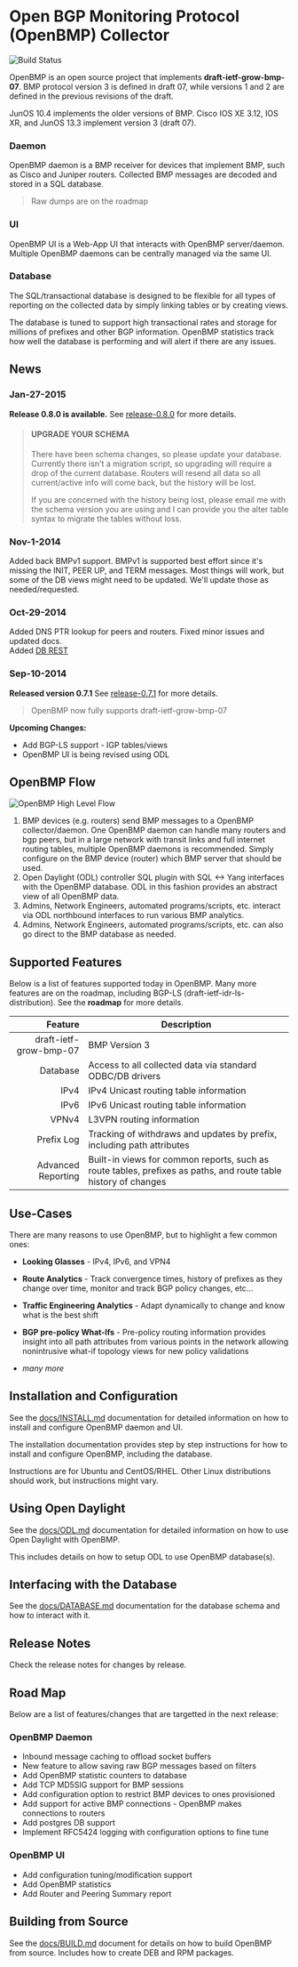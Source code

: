 Open BGP Monitoring Protocol (OpenBMP) Collector
================================================
![Build Status](https://build-jenkins.openbmp.org:8443/buildStatus/icon?job=openbmp-server-ubuntu-trusty)


OpenBMP is an open source project that implements **draft-ietf-grow-bmp-07**.  BMP protocol version 3 is defined in draft 07, while versions 1 and 2 are defined in the previous revisions of the draft.

JunOS 10.4 implements the older versions of BMP.   Cisco IOS XE 3.12, IOS XR, and JunOS 13.3 implement version 3 (draft 07).


### Daemon
OpenBMP daemon is a BMP receiver for devices that implement BMP, such as Cisco and Juniper routers.  Collected BMP messages are decoded and stored in a SQL database.

> Raw dumps are on the roadmap

### UI
OpenBMP UI is a Web-App UI that interacts with OpenBMP server/daemon.   Multiple OpenBMP daemons can be centrally managed via the same UI.

### Database
The SQL/transactional database is designed to be flexible for all types of reporting on the collected data by simply linking tables or by creating views.

The database is tuned to support high transactional rates and storage for millions of prefixes and other BGP information.   OpenBMP statistics track how well the database is performing and will alert if there are any issues.

News
----
### Jan-27-2015
**Release 0.8.0 is available.**   See [release-0.8.0](docs/release_notes/release-0.8.0.md) for more details.

> #### UPGRADE YOUR SCHEMA
> There have been schema changes, so please update your database.  Currently there isn't a migration
> script, so upgrading will require a drop of the current database. Routers will resend all data
> so all current/active info will come back, but the history will be lost. 
> 
> If you are concerned with the history being lost, please email me with the schema version you are 
> using and I can provide you the alter table syntax to migrate the tables without loss. 


### Nov-1-2014 
Added back BMPv1 support.  BMPv1 is supported best effort since it's missing the INIT, PEER UP, and TERM messages. Most things will work, but some of the DB views might need to be updated.  We'll update those as needed/requested. 

### Oct-29-2014
Added DNS PTR lookup for peers and routers.  Fixed minor issues and updated docs.  
Added [DB REST](docs/DBREST.md)


### Sep-10-2014
**Released version 0.7.1**   See [release-0.7.1](docs/release_notes/release-0.7.1.md) for more details.

> OpenBMP now fully supports draft-ietf-grow-bmp-07

**Upcoming Changes:**

  * Add BGP-LS support - IGP tables/views
  * OpenBMP UI is being revised using ODL


OpenBMP Flow
------------

![OpenBMP High Level Flow](docs/images/openbmp-highlevel-flow.png "OpenBMP High Level Flow")

1. BMP devices (e.g. routers) send BMP messages to a OpenBMP collector/daemon.   One OpenBMP daemon can handle many routers and bgp peers, but in a large network with transit links and full internet routing tables, multiple OpenBMP daemons is recommended.   Simply configure on the BMP device (router) which BMP server that should be used.  
2. Open Daylight (ODL) controller SQL plugin with SQL <-> Yang interfaces with the OpenBMP database.  ODL in this fashion provides an abstract view of all OpenBMP data.
3. Admins, Network Engineers, automated programs/scripts, etc. interact via ODL northbound interfaces to run various BMP analytics.
4. Admins, Network Engineers, automated programs/scripts, etc. can also go direct to the BMP database as needed. 

Supported Features
------------------
Below is a list of features supported today in OpenBMP.  Many more features are on the roadmap, including BGP-LS (draft-ietf-idr-ls-distribution).   See the **roadmap** for more details. 

Feature | Description
-------: | -----------
draft-ietf-grow-bmp-07| BMP Version 3
Database | Access to all collected data via standard ODBC/DB drivers
IPv4 | IPv4 Unicast routing table information
IPv6 | IPv6 Unicast routing table information
VPNv4 | L3VPN routing information
Prefix Log| Tracking of withdraws and updates by prefix, including path attributes
Advanced Reporting| Built-in views for common reports, such as route tables, prefixes as paths, and route table history of changes

Use-Cases
---------
There are many reasons to use OpenBMP, but to highlight a few common ones:

* **Looking Glasses**  - IPv4, IPv6, and VPN4

* **Route Analytics** - Track convergence times, history of prefixes as they change over time, monitor and track BGP policy changes, etc...

* **Traffic Engineering Analytics**  - Adapt dynamically to change and know what is the best shift

* **BGP pre-policy What-Ifs** - Pre-policy routing information provides insight into all path attributes from various points in the network allowing nonintrusive what-if topology views for new policy validations

* *many more*

Installation and Configuration
------------------------------
See the [docs/INSTALL.md](docs/INSTALL.md) documentation for detailed information on how to install and configure OpenBMP daemon and UI.

The installation documentation provides step by step instructions for how to install and configure OpenBMP, including the database.  

Instructions are for Ubuntu and CentOS/RHEL.   Other Linux distributions should work, but instructions might vary. 


Using Open Daylight
-------------------
See the [docs/ODL.md](docs/ODL.md) documentation for detailed information on how to use Open Daylight with OpenBMP.  

This includes details on how to setup ODL to use OpenBMP database(s).


Interfacing with the Database
-----------------------------
See the [docs/DATABASE.md](docs/DATABASE.md) documentation for the database schema and how to interact with it.    


Release Notes
----------
Check the release notes for changes by release.  



Road Map
--------
Below are a list of features/changes that are targetted in the next release:

### OpenBMP Daemon
* Inbound message caching to offload socket buffers
* New feature to allow saving raw BGP messages based on filters
* Add OpenBMP statistic counters to database
* Add TCP MD5SIG support for BMP sessions
* Add configuration option to restrict BMP devices to ones provisioned
* Add support for active BMP connections - OpenBMP makes connections to routers
* Add postgres DB support
* Implement RFC5424 logging with configuration options to fine tune

### OpenBMP UI
* Add configuration tuning/modification support
* Add OpenBMP statistics
* Add Router and Peering Summary report


Building from Source
--------------------
See the [docs/BUILD.md](docs/BUILD.md) document for details on how to build OpenBMP from source.  Includes how to create DEB and RPM packages. 


